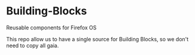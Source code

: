 Building-Blocks
===============

Reusable components for Firefox OS

This repo allow us to have a single source for Building Blocks, so we don't need to copy all gaia.
